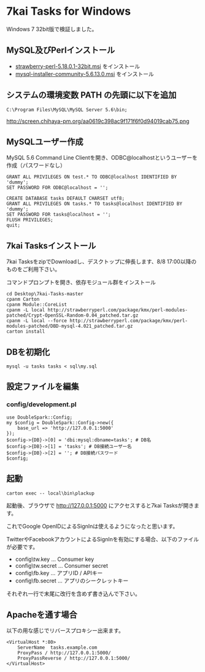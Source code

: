 # 7kai Tasks for Windows

Windows 7 32bit版で検証しました。

## MySQL及びPerlインストール
- [strawberry-perl-5.18.0.1-32bit.msi](http://strawberryperl.com/) をインストール
- [mysql-installer-community-5.6.13.0.msi](http://dev.mysql.com/downloads/mysql/) をインストール

## システムの環境変数 PATH の先頭に以下を追加

	C:\Program Files\MySQL\MySQL Server 5.6\bin;

http://screen.chihaya-pm.org/aa0619c398ac9f171f6f0d94019cab75.png

## MySQLユーザー作成

MySQL 5.6 Command Line Clientを開き、ODBC@localhostというユーザーを作成（パスワードなし）

	GRANT ALL PRIVILEGES ON test.* TO ODBC@localhost IDENTIFIED BY 'dummy';
	SET PASSWORD FOR ODBC@localhost = '';

	CREATE DATABASE tasks DEFAULT CHARSET utf8;
	GRANT ALL PRIVILEGES ON tasks.* TO tasks@localhost IDENTIFIED BY 'dummy';
	SET PASSWORD FOR tasks@localhost = '';
	FLUSH PRIVILEGES;
	quit;

## 7kai Tasksインストール

7kai TasksをzipでDownloadし、デスクトップに伸長します、8/8 17:00以降のものをご利用下さい。

コマンドプロンプトを開き、依存モジュール群をインストール

	cd Desktop\7kai-Tasks-master
	cpanm Carton
	cpanm Module::CoreList
	cpanm -L local http://strawberryperl.com/package/kmx/perl-modules-patched/Crypt-OpenSSL-Random-0.04_patched.tar.gz
	cpanm -L local --force http://strawberryperl.com/package/kmx/perl-modules-patched/DBD-mysql-4.021_patched.tar.gz
	carton install

## DBを初期化

	mysql -u tasks tasks < sql\my.sql

## 設定ファイルを編集

### config/development.pl

	use DoubleSpark::Config;
	my $config = DoubleSpark::Config->new({
	    base_url => 'http://127.0.0.1:5000'
	});
	$config->{DB}->[0] = 'dbi:mysql:dbname=tasks'; # DB名
	$config->{DB}->[1] = 'tasks'; # DB接続ユーザー名
	$config->{DB}->[2] = ''; # DB接続パスワード
	$config;

## 起動

	carton exec -- local\bin\plackup

起動後、ブラウザで http://127.0.0.1:5000 にアクセスすると7kai Tasksが開きます。

これでGoogle OpenIDによるSignInは使えるようになったと思います。

TwitterやFacebookアカウントによるSignInを有効にする場合、以下のファイルが必要です。

- config\tw.key ... Consumer key
- config\tw.secret ... Consumer secret
- config\fb.key ... アプリID / APIキー
- config\fb.secret ... アプリのシークレットキー

それぞれ一行で末尾に改行を含めず書き込んで下さい。

## Apacheを通す場合

以下の用な感じでリバースプロキシー出来ます。

	<VirtualHost *:80>
		ServerName  tasks.example.com
		ProxyPass / http://127.0.0.1:5000/
		ProxyPassReverse / http://127.0.0.1:5000/
	</VirtualHost>